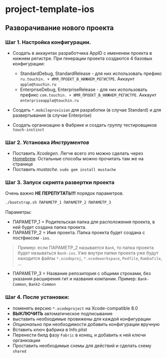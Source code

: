 # project-template-ios

## Разворачивание нового проекта

### Шаг 1. Настройка конфигурации.

- Создать в аккаунтах разработчика AppID с имененем проекта в нижнем регистре. При генерации проекта создаются 4 базовых конфигурации:
	- StandardDebug, StandardRelease - для них использовать префикс `ru.touchin. + ИМЯ_ПРОЕКТ_В_НИЖНЕМ_РЕГИСТРЕ`. Аккаунт `apple@touchin.ru`
	- EnterpriseDebug, EnterpriseRelease - для них использовать префикс `com.touchin. + ИМЯ_ПРОЕКТ_В_НИЖНЕМ_РЕГИСТРЕ`. Аккаунт `enterpriseapple@touchin.ru`

- Создать `*.mobileprovision` для разработки (в случае Standard) и для развертывания (в случае Enterprise)

- Создать организацию в Фабрике и создать группу тестировщиков `touch-instinct`

### Шаг 2. Установка *Инструментов*

- Поставить *Xcodegen*. Легче всего это можно сделать через [Homebrew](https://github.com/yonaskolb/XcodeGen#homebrew). Остальные способы можно прочитать там же на странице
- Поставить *mustache*. `sudo gem install mustache`

### Шаг 3. Запуск скрипта развертки проекта

Очень важно **НЕ ПЕРЕПУТАТЬ!!!** порядок параметров.

```sh
./bootstrap.sh ПАРАМЕТР_1 ПАРАМЕТР_2 ПАРАМЕТР_3
```

Параметры:

- ПАРАМЕТР_1 = Родительская папка для расположения проекта, в ней будет создана папка проекта.
- ПАРАМЕТР_2 = Имя проекта. Папка проекта будет создана с постфиксом `-ios`.

> Пример: если ПАРАМЕТР_2 называется `Bank`, то папка проекта будет называться `Bank-ios`. Уже внутри папки проекта уже будут находится файлы `*.xcodeproj`, `*.xcodeworkspace`, `Podfile`, `Rambafile`, ...

- ПАРАМЕТР_3 = Название репозитория с общими строками, без указания расширения гит и названия компании. Пример: `Bank-Common`, `Bank2-Common`

### Шаг 4. После установки:

- поменять версию `*.xcodeproject` на Xcode-compatible 8.0
- **ВЫКЛЮЧИТЬ** автоматическое подписывание
- выставить необходимые провижены для каждой конфигурации
- *Опционально* при необходимости добавить конфигурации вручную
- Вставить ключ фабрика в Info.plist
- Перенести билд фазу `Fabric` в конец, и добавить к ней ключи организации
- Проставить необходимые схемы для действий и сделать схему `shared`
